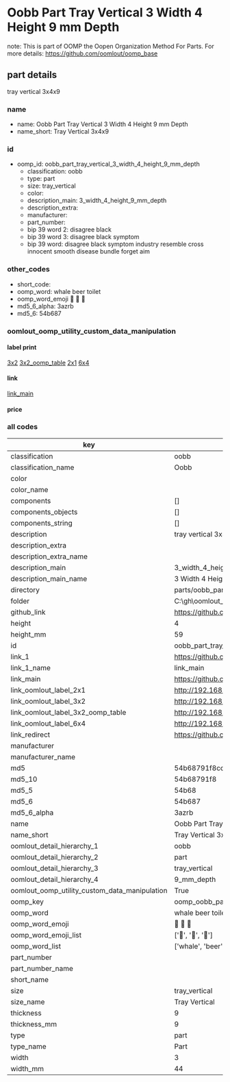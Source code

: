 # Oobb Part Tray Vertical 3 Width 4 Height 9 mm Depth  

note: This is part of OOMP the Oopen Organization Method For Parts. For more details: https://github.com/oomlout/oomp_base

##  part details
  



tray vertical 3x4x9



### name
* name: Oobb Part Tray Vertical 3 Width 4 Height 9 mm Depth
* name_short: Tray Vertical 3x4x9 
### id
* oomp_id: oobb_part_tray_vertical_3_width_4_height_9_mm_depth
  * classification: oobb
  * type: part
  * size: tray_vertical
  * color: 
  * description_main: 3_width_4_height_9_mm_depth
  * description_extra: 
  * manufacturer: 
  * part_number: 
  * bip 39 word 2: disagree black
  * bip 39 word 3: disagree black symptom
  * bip 39 word: disagree black symptom industry resemble cross innocent smooth disease bundle forget aim

### other_codes
* short_code: 
* oomp_word: whale beer toilet
* oomp_word_emoji :whale: :beer: :toilet:
* md5_6_alpha: 3azrb
* md5_6: 54b687






### oomlout_oomp_utility_custom_data_manipulation
#### label print
[3x2](http://192.168.1.245:1112/?label=oomp%203azrb)
[3x2_oomp_table](http://192.168.1.108:1112/?label=oomp%203azrb)
[2x1](http://192.168.1.242:1112/?label=oomp%203azrb)
[6x4](http://192.168.1.55:1112/?label=oomp%203azrb)    

#### link

[link_main](https://github.com/oomlout/oomlout_oobb_version_4_generated_parts/tree/main/navigation_oomp/oobb/part/tray_vertical/3_width_4_height_9_mm_depth/part)                              

#### price







### all codes 
| key | value |  
| --- | --- |  
| classification | oobb |  
| classification_name | Oobb |  
| color |  |  
| color_name |  |  
| components | [] |  
| components_objects | [] |  
| components_string | [] |  
| description | tray vertical 3x4x9 |  
| description_extra |  |  
| description_extra_name |  |  
| description_main | 3_width_4_height_9_mm_depth |  
| description_main_name | 3 Width 4 Height 9 mm Depth |  
| directory | parts/oobb_part_tray_vertical_3_width_4_height_9_mm_depth |  
| folder | C:\gh\oomlout_oobb_version_4_generated_parts\parts\oobb_part_tray_vertical_3_width_4_height_9_mm_depth |  
| github_link | https://github.com/oomlout/oomlout_oomp_part_src/tree/main/parts/oobb_part_tray_vertical_3_width_4_height_9_mm_depth |  
| height | 4 |  
| height_mm | 59 |  
| id | oobb_part_tray_vertical_3_width_4_height_9_mm_depth |  
| link_1 | https://github.com/oomlout/oomlout_oobb_version_4_generated_parts/tree/main/navigation_oomp/oobb/part/tray_vertical/3_width_4_height_9_mm_depth/part |  
| link_1_name | link_main |  
| link_main | https://github.com/oomlout/oomlout_oobb_version_4_generated_parts/tree/main/navigation_oomp/oobb/part/tray_vertical/3_width_4_height_9_mm_depth/part |  
| link_oomlout_label_2x1 | http://192.168.1.242:1112/?label=oomp%203azrb |  
| link_oomlout_label_3x2 | http://192.168.1.245:1112/?label=oomp%203azrb |  
| link_oomlout_label_3x2_oomp_table | http://192.168.1.108:1112/?label=oomp%203azrb |  
| link_oomlout_label_6x4 | http://192.168.1.55:1112/?label=oomp%203azrb |  
| link_redirect | https://github.com/oomlout/oomlout_oobb_version_4_generated_parts/tree/main/parts/oobb_tray_vertical_03_04_09 |  
| manufacturer |  |  
| manufacturer_name |  |  
| md5 | 54b68791f8ccee90d05ba733b905b9f6 |  
| md5_10 | 54b68791f8 |  
| md5_5 | 54b68 |  
| md5_6 | 54b687 |  
| md5_6_alpha | 3azrb |  
| name | Oobb Part Tray Vertical 3 Width 4 Height 9 mm Depth |  
| name_short | Tray Vertical 3x4x9  |  
| oomlout_detail_hierarchy_1 | oobb |  
| oomlout_detail_hierarchy_2 | part |  
| oomlout_detail_hierarchy_3 | tray_vertical |  
| oomlout_detail_hierarchy_4 | 9_mm_depth |  
| oomlout_oomp_utility_custom_data_manipulation | True |  
| oomp_key | oomp_oobb_part_tray_vertical_3_width_4_height_9_mm_depth |  
| oomp_word | whale beer toilet |  
| oomp_word_emoji | :whale: :beer: :toilet: |  
| oomp_word_emoji_list | [':whale:', ':beer:', ':toilet:'] |  
| oomp_word_list | ['whale', 'beer', 'toilet'] |  
| part_number |  |  
| part_number_name |  |  
| short_name |  |  
| size | tray_vertical |  
| size_name | Tray Vertical |  
| thickness | 9 |  
| thickness_mm | 9 |  
| type | part |  
| type_name | Part |  
| width | 3 |  
| width_mm | 44 |  
